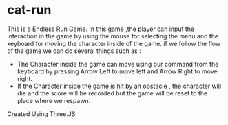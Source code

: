 # cat-run

This is a Endless Run Game.
In this game ,the player can input the interaction in the game by using the mouse for selecting the menu and the keyboard for moving the character inside of the game.
if we follow the flow of the game we can do several things such as :
* The Character inside the game can move using our command from the keyboard by pressing Arrow Left to move left and Arrow Right to move right.
* If the Character inside the game is hit by an obstacle , the character will die and the score will be recorded but the game will be reset to the place where we respawn.

Created Using Three.JS
